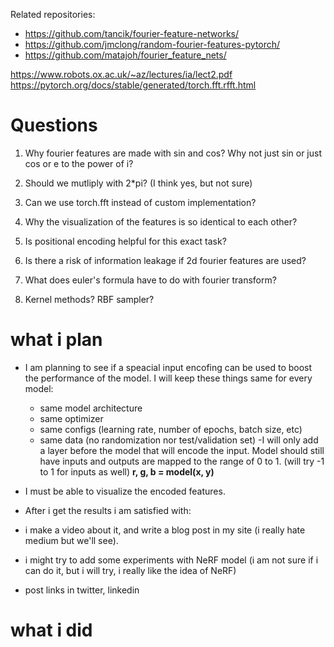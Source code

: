Related repositories:
- https://github.com/tancik/fourier-feature-networks/
- https://github.com/jmclong/random-fourier-features-pytorch/
- https://github.com/matajoh/fourier_feature_nets/


https://www.robots.ox.ac.uk/~az/lectures/ia/lect2.pdf
https://pytorch.org/docs/stable/generated/torch.fft.rfft.html

# Questions

1. Why fourier features are made with sin and cos? Why not just sin or just cos or e to the power of i?

2. Should we mutliply with 2*pi? (I think yes, but not sure)

3. Can we use torch.fft instead of custom implementation?

4. Why the visualization of the features is so identical to each other?

5. Is positional encoding helpful for this exact task?

6. Is there a risk of information leakage if 2d fourier features are used?

7. What does euler's formula have to do with fourier transform?

8. Kernel methods? RBF sampler?

# what i plan

- I am planning to see if a speacial input encofing can be used to boost the performance of the model. I will keep these things same for every model:
    - same model architecture
    - same optimizer
    - same configs (learning rate, number of epochs, batch size, etc)
    - same data (no randomization nor test/validation set)
-I will only add a layer before the model that will encode the input. Model should still have inputs and outputs are mapped to the range of 0 to 1. (will try -1 to 1 for inputs as well) **r, g, b = model(x, y)**
- I must be able to visualize the encoded features.

- After i get the results i am satisfied with:
- i make a video about it, and write a blog post in my site (i really hate medium but we'll see).
- i might try to add some experiments with NeRF model (i am not sure if i can do it, but i will try, i really like the idea of NeRF)
- post links in twitter, linkedin

# what i did

